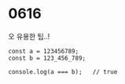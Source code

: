 # 0616

오 유용한 팁..!

```
const a = 123456789;
const b = 123_456_789;

console.log(a === b);	// true
```

